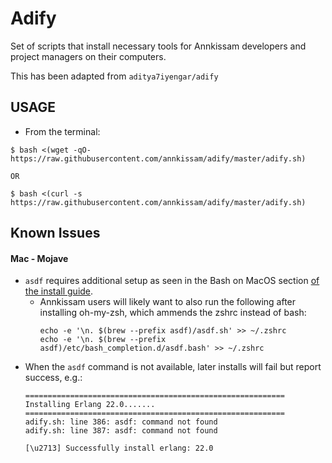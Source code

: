 # Adify

Set of scripts that install necessary tools for Annkissam developers and
project managers on their computers.

This has been adapted from `aditya7iyengar/adify`

## USAGE

* From the terminal:

```
$ bash <(wget -qO- https://raw.githubusercontent.com/annkissam/adify/master/adify.sh)

OR

$ bash <(curl -s https://raw.githubusercontent.com/annkissam/adify/master/adify.sh)
```

## Known Issues

#### Mac - Mojave

* `asdf` requires additional setup as seen in the Bash on MacOS section [of the install guide](https://asdf-vm.com/#/core-manage-asdf-vm?id=install-asdf-vm).
  * Annkissam users will likely want to also run the following after installing oh-my-zsh, which ammends the zshrc instead of bash:
    ```
    echo -e '\n. $(brew --prefix asdf)/asdf.sh' >> ~/.zshrc
    echo -e '\n. $(brew --prefix asdf)/etc/bash_completion.d/asdf.bash' >> ~/.zshrc
    ```
* When the `asdf` command is not available, later installs will fail but report success, e.g.:
  ```
  ==========================================================
  Installing Erlang 22.0.......
  ==========================================================
  adify.sh: line 386: asdf: command not found
  adify.sh: line 387: asdf: command not found

  [\u2713] Successfully install erlang: 22.0
  ```
